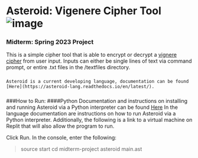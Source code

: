 # Asteroid: Vigenere Cipher Tool   ![image](https://asteroid-lang.readthedocs.io/en/latest/_images/asteroid-small.png) 
### Midterm: Spring 2023 Project  

This is a simple cipher tool that is able to encrypt or decrypt a [vignere cipher](https://en.wikipedia.org/wiki/Vigenère_cipher) from user input. Inputs can either be single lines of text via command prompt, or entire .txt files in the /textfiles directory.

###
```
Asteroid is a current developing language, documentation can be found [Here](https://asteroid-lang.readthedocs.io/en/latest/).
```
###

###How to Run:
####Python
Documentation and instructions on installing and running Asteroid via a Python interpreter can be found [Here](https://pypi.org/project/asteroid-lang/)
In the language documentation are instructions on how to run Asteroid via a Python interpreter.
Additionally, the following is a link to a virtual machine on Replit that will also allow the program to run.


Click Run.
In the console, enter the following:
>source start
>cd midterm-project
>asteroid main.ast
